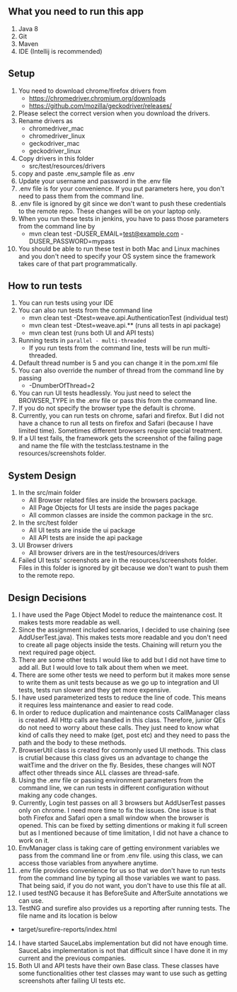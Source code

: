 
## What you need to run this app
1. Java 8
2. Git
3. Maven
4. IDE (Intellij is recommended)

## Setup
1. You need to download chrome/firefox drivers from
   - https://chromedriver.chromium.org/downloads
   - https://github.com/mozilla/geckodriver/releases/   
2. Please select the correct version when you download the drivers.
3. Rename drivers as
    - chromedriver_mac
    - chromedriver_linux
   - geckodriver_mac
   - geckodriver_linux
4. Copy drivers in this folder
    - src/test/resources/drivers
5. copy and paste .env_sample file as .env
6. Update your username and password in the .env file
7. .env file is for your convenience. If you put parameters here, you don't need to pass them from the command line.
8. .env file is ignored by git since we don't want to push these credentials to the remote repo. These changes will be on your laptop only.
9. When you run these tests in jenkins, you have to pass those parameters from the command line by
   - mvn clean test -DUSER_EMAIL=test@example.com -DUSER_PASSWORD=mypass
10. You should be able to run these test in both Mac and Linux machines and you don't need to specify your OS system since the framework takes care of that part programmatically.

## How to run tests
1. You can run tests using your IDE
2. You can also run tests from the command line
   - mvn clean test -Dtest=weave.api.AuthenticationTest (individual test)
   - mvn clean test -Dtest=weave.api.**  (runs all tests in api package)
   - mvn clean test (runs both UI and API tests)
3. Running tests in `parallel - multi-threaded`
   - If you run tests from the command line, tests will be run multi-threaded.    
4. Default thread number is 5 and you can change it in the pom.xml file
5. You can also override the number of thread from the command line by passing
   -  -DnumberOfThread=2
6. You can run UI tests headlessly. You just need to select the BROWSER_TYPE in the .env file or pass this from the command line.
7. If you do not specify the browser type the default is chrome.
8. Currently, you can run tests on chrome, safari and firefox. But I did not have a chance to run all tests on firefox and Safari (because I have limited time). Sometimes different browsers require special treatment.
9. If a UI test fails, the framework gets the screenshot of the failing page and name the file with the testclass.testname in the resources/screenshots folder.

## System Design
1. In the src/main folder
   - All Browser related files are inside the browsers package.
   - All Page Objects for UI tests are inside the pages package
   - All common classes are inside the common package in the src.
2. In the src/test folder
   - All UI tests are inside the ui package
   - All API tests are inside the api package
3. UI Browser drivers
   - All browser drivers are in the test/resources/drivers
4. Failed UI tests' screenshots are in the resources/screenshots folder. Files in this folder is ignored by git because we don't want to push them to the remote repo.

## Design Decisions
1. I have used the Page Object Model to reduce the maintenance cost. It makes tests more readable as well.
2. Since the assignment included scenarios, I decided to use chaining (see AddUserTest.java). This makes tests more readable and you don't need to create all page objects inside the tests. Chaining will return you the next required page object. 
3. There are some other tests I would like to add but I did not have time to add all. But I would love to talk about them when we meet.
4. There are some other tests we need to perform but it makes more sense to write them as unit tests because as we go up to integration and UI tests, tests run slower and they get more expensive.
5. I have used parameterized tests to reduce the line of code. This means it requires less maintenance and easier to read code.
6. In order to reduce duplication and maintenance costs CallManager class is created. All Http calls are handled in this class. Therefore, junior QEs do not need to worry about these calls. They just need to know what kind of calls they need to make (get, post etc) and they need to pass the path and the body to these methods.
7. BrowserUtil class is created for commonly used UI methods. This class is crutial because this class gives us an advantage to change the waitTime and the driver on the fly. Besides, these changes will NOT affect other threads since ALL classes are thread-safe.
8. Using the .env file or passing environment parameters from the command line, we can run tests in different configuration without making any code changes.
9. Currently, Login test passes on all 3 browsers but AddUserTest passes only on chrome. I need more time to fix the issues. One issue is that both Firefox and Safari open a small window when the browser is opened. This can be fixed by setting dimentions or making it full screen but as I mentioned because of time limitation, I did not have a chance to work on it.
10. EnvManager class is taking care of getting environment variables we pass from the command line or from .env file. using this class, we can access those variables from anywhere anytime.
11. .env file provides convenience for us so that we don't have to run tests from the command line by typing all those variables we want to pass. That being said, if you do not want, you don't have to use this file at all.
12. I used testNG because it has BeforeSuite and AfterSuite annotations we can use.
13. TestNG and surefire also provides us a reporting after running tests. The file name and its location is below
   - target/surefire-reports/index.html
14. I have started SauceLabs implementation but did not have enough time. SauceLabs implementation is not that difficult since I have done it in my current and the previous companies.
15. Both UI and API tests have their own Base class. These classes have some functionalities other test classes may want to use such as getting screenshots after failing UI tests etc.
